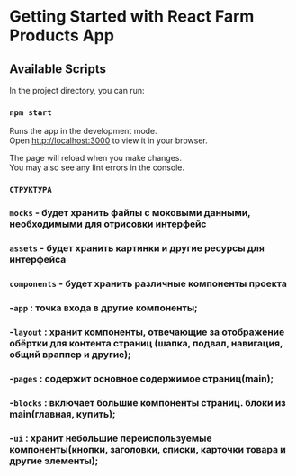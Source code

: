 # Getting Started with React Farm Products App

## Available Scripts

In the project directory, you can run:

### `npm start`

Runs the app in the development mode.\
Open [http://localhost:3000](http://localhost:3000) to view it in your browser.

The page will reload when you make changes.\
You may also see any lint errors in the console.

### `СТРУКТУРА`

### `mocks` - будет хранить файлы с моковыми данными, необходимыми для отрисовки интерфейс
### `assets` - будет хранить картинки и другие ресурсы для интерфейса

### `components` - будет хранить различные компоненты проекта
### -`app` : точка входа в другие компоненты;
### -`layout` : хранит компоненты, отвечающие за отображение обёртки для контента страниц (шапка, подвал, навигация, общий враппер и другие);
### -`pages` : содержит основное содержимое страниц(main);
### -`blocks` : включает большие компоненты страниц. блоки из main(главная, купить);
### -`ui` : хранит небольшие переиспользуемые компоненты(кнопки, заголовки, списки, карточки товара и другие элементы);
